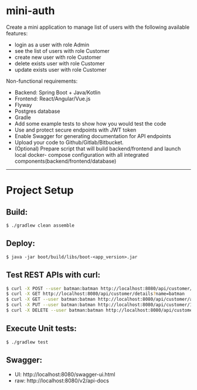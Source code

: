 # mini-auth
Create a mini application to manage list of users with the following available
features:
- login as a user with role Admin
- see the list of users with role Customer
- create new user with role Customer
- delete exists user with role Customer
- update exists user with role Customer

Non-functional requirements:
- Backend: Spring Boot + Java/Kotlin
- Frontend: React/Angular/Vue.js
- Flyway
- Postgres database
- Gradle
- Add some example tests to show how you would test the code
- Use and protect secure endpoints with JWT token
- Enable Swagger for generating documentation for API endpoints
- Upload your code to Github/Gitlab/Bitbucket.
- (Optional) Prepare script that will build backend/frontend and launch local docker-
compose configuration with all integrated components(backend/frontend/database)

---

# Project Setup
## Build:
```
$ ./gradlew clean assemble
```
## Deploy:
```
$ java -jar boot/build/libs/boot-<app_version>.jar
```
## Test REST APIs with curl:
```bash
$ curl -X POST --user batman:batman http://localhost:8080/api/customer/create -H 'Content-Type:application/json' --data '{"username": "batman", "role": "the dark knight"}'
$ curl -X GET http://localhost:8080/api/customer/details?name=batman
$ curl -X GET --user batman:batman http://localhost:8080/api/customer/all
$ curl -X PUT --user batman:batman http://localhost:8080/api/customer/1 -H 'Content-Type:application/json' --data '{"username": "wayne", "role": "billionaire"}'
$ curl -X DELETE --user batman:batman http://localhost:8080/api/customer/1
```

## Execute Unit tests:
```
$ ./gradlew test
```
## Swagger:
- UI: http://localhost:8080/swagger-ui.html
- raw: http://localhost:8080/v2/api-docs
